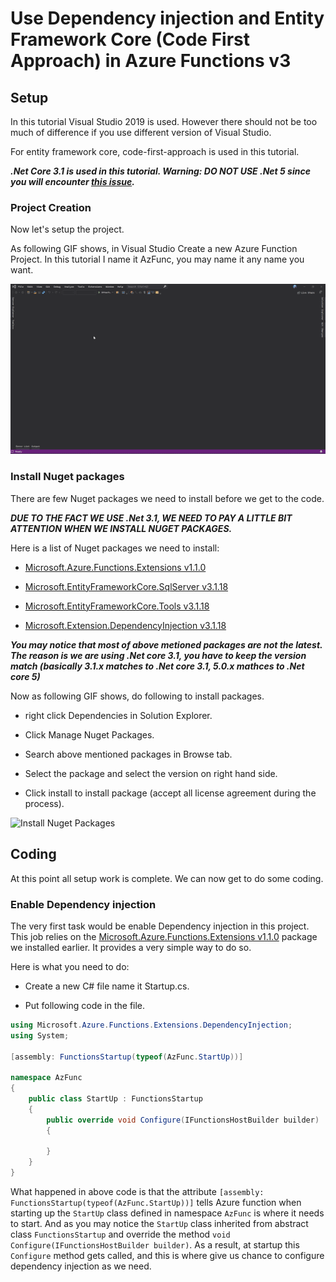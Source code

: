 # Use Dependency injection and Entity Framework Core (Code First Approach) in Azure Functions v3

## Setup

In this tutorial Visual Studio 2019 is used. However there should not be too much of difference if you use different version of Visual Studio.

For entity framework core, code-first-approach is used in this tutorial.

***.Net Core 3.1 is used in this tutorial. Warning: DO NOT USE .Net 5 since you will encounter [this issue](https://github.com/Azure/azure-functions-core-tools/issues/2304).***

### Project Creation

Now let's setup the project.

As following GIF shows, in Visual Studio Create a new Azure Function Project. In this tutorial I name it AzFunc, you may name it any name you want.

![Project Creation](/images/AzFuncGif/CreateProject.gif)

### Install Nuget packages

There are few Nuget packages we need to install before we get to the code.

***DUE TO THE FACT WE USE .Net 3.1, WE NEED TO PAY A LITTLE BIT ATTENTION WHEN WE INSTALL NUGET PACKAGES.***

Here is a list of Nuget packages we need to install:

* [Microsoft.Azure.Functions.Extensions v1.1.0](https://www.nuget.org/packages/Microsoft.Azure.Functions.Extensions/)

* [Microsoft.EntityFrameworkCore.SqlServer v3.1.18](https://www.nuget.org/packages/Microsoft.EntityFrameworkCore.SqlServer/3.1.18)

* [Microsoft.EntityFrameworkCore.Tools v3.1.18](https://www.nuget.org/packages/Microsoft.EntityFrameworkCore.Tools/3.1.18)

* [Microsoft.Extension.DependencyInjection v3.1.18](https://www.nuget.org/packages/Microsoft.Extensions.DependencyInjection/3.1.18)

***You may notice that most of above metioned packages are not the latest. The reason is we are using .Net core 3.1, you have to keep the version match (basically 3.1.x matches to .Net core 3.1, 5.0.x mathces to .Net core 5)***

Now as following GIF shows, do following to install packages.

* right click Dependencies in Solution Explorer.

* Click Manage Nuget Packages.

* Search above mentioned packages in Browse tab.

* Select the package and select the version on right hand side. 

* Click install to install package (accept all license agreement during the process).

![Install Nuget Packages](/images/AzFuncGif/InstallPackages.gif)

## Coding

At this point all setup work is complete. We can now get to do some coding.

### Enable Dependency injection

The very first task would be enable Dependency injection in this project. This job relies on the [Microsoft.Azure.Functions.Extensions v1.1.0](https://www.nuget.org/packages/Microsoft.Azure.Functions.Extensions/) package we installed earlier. It provides a very simple way to do so.

Here is what you need to do:

* Create a new C# file name it Startup.cs.

* Put following code in the file.

```csharp
using Microsoft.Azure.Functions.Extensions.DependencyInjection;
using System;

[assembly: FunctionsStartup(typeof(AzFunc.StartUp))]

namespace AzFunc
{
    public class StartUp : FunctionsStartup
    {
        public override void Configure(IFunctionsHostBuilder builder)
        {

        }
    }
}
```

What happened in above code is that the attribute ``` [assembly: FunctionsStartup(typeof(AzFunc.StartUp))] ``` tells Azure function when starting up the ```StartUp``` class defined in namespace ```AzFunc``` is where it needs to start. And as you may notice the ``` StartUp ``` class inherited from abstract class ``` FunctionsStartup ``` and override the method ``` void Configure(IFunctionsHostBuilder builder) ```. As a result, at startup this ``` Configure``` method gets called, and this is where give us chance to configure dependency injection as we need.
